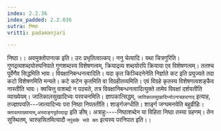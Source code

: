 ```yaml
---
index: 2.2.36
index_padded: 2.2.036
sutra: निष्ठा
vritti: padamanjari

---
```

निष्ठा।। अवमुक्तोपानत्क इति। उरः प्रभृतित्वात्कप्। ननु चेत्यादि। यथा चित्रगुरिति। गुणद्रव्यशब्दयोरुपनिपाते गुणशब्दस्य विशेषणत्वम्, क्रियाद्रव्य शब्दयोरपि क्रियाया एव विशेषणत्वम्। ततश्च पूर्वेणैव सिद्धमिति भावः। विवक्षानिबन्धनत्वादिति। यदा कृत किञ्चिदनेनेति निर्ज्ञाते कट इति प्रयुज्यते तदा कटो विशेषणमिति मन्यते। कटे कटेन कृतमिति वा विग्रहीतव्यमिति। एवं विग्रहे कृतस्य विशेषणत्वशङ्कैव नास्तीति भावः। क्वचित्तु वाशब्दो न पठ्यते, तत्र विवक्षानिबन्धनत्वादित्युक्ते तामेव विवक्षां दर्शयतीति व्याख्येयम्।
जातिकालसुखादिभ्यः परवचनमिति। ज्ञापकात्सिद्धम्, `जातिकालसुखादिभ्योऽनाच्छादनाद्` इत्याह, तज्ज्ञापयति---जात्यादिभ्यः परा निष्ठा निपततीति। शार्ङ्गजग्धीति। शार्ङ्ग जग्घमनयेति बहुव्रीहिः। `क्तादल्पाख्यायाम्`,`अस्वाङ्गपूर्वपदाद्वा` इति ङीष्। अत्राहुः----निष्ठाशब्देन या विहिता निष्ठा तस्या ग्रहणम्। तेन सुस्थितम्, चारुहसितमित्यादौ `नपुंसके भावे क्तः` इत्यस्य परनिपात इति।।